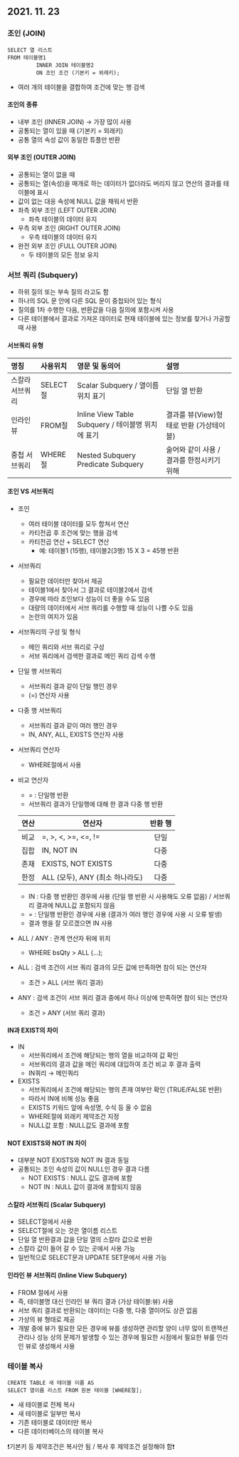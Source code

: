 ## 2021. 11. 23

### 조인 (JOIN)

```mysql
SELECT 열 리스트
FROM 테이블명1
		 INNER JOIN 테이블명2
		 ON 조인 조건 (기본키 = 외래키);
```

- 여러 개의 테이블을 결합하여 조건에 맞는 행 검색

#### 조인의 종류

- 내부 조인 (INNER JOIN)  → 가장 많이 사용
- 공통되는 열이 있을 때  (기본키 = 외래키)
- 공통 열의 속성 값이 동일한 튜플만 반환

#### 외부 조인 (OUTER JOIN)

- 공통되는 열이 없을 때
- 공통되는 열(속성)을 매개로 하는 데이터가 없더라도 버리지 않고 연산의 결과를 테이블에 표시
- 값이 없는 대응 속성에 NULL 값을 채워서 반환
- 좌측 외부 조인 (LEFT OUTER JOIN)
  - 좌측 테이블의 데이터 유지
- 우측 외부 조인 (RIGHT OUTER JOIN)
  - 우측 테이블의 데이터 유지
- 완전 외부 조인 (FULL OUTER JOIN)
  - 두 테이블의 모든 정보 유지



### 서브 쿼리 (Subquery)

- 하위 질의 또는 부속 질의 라고도 함
- 하나의 SQL 문 안에 다른 SQL 문이 중첩되어 있는 형식
- 질의를 1차 수행한 다음, 반환값을 다음 질의에 포함시켜 사용
- 다른 테이블에서 결과로 가져온 데이터로 현재 테이블에 있는 정보를 찾거나 가공할 때 사용



#### 서브쿼리 유형

| 명칭            | 사용위치 | 영문 및 동의어                                    | 설명                                      |
| :-------------- | :------- | :------------------------------------------------ | :---------------------------------------- |
| 스칼라 서브쿼리 | SELECT절 | Scalar Subquery / 열이름 위치 표기                | 단일 열 반환                              |
| 인라인 뷰       | FROM절   | Inline View Table Subquery / 테이블명 위치에 표기 | 결과를 뷰(View)형태로 반환 (가상테이블)   |
| 중첩 서브쿼리   | WHERE절  | Nested Subquery Predicate Subquery                | 술어와 같이 사용 / 결과를 한정시키기 위해 |



#### 조인 VS 서브쿼리

- 조인

  - 여러 테이블 데이터를 모두 합쳐서 연산
  - 카티전곱 후 조건에 맞는 행을 검색
  - 카티전곱 연산 + SELECT 연산
    - 예:  테이블1 (15행), 테이블2(3행) 15 X 3 = 45행 반환

- 서브쿼리

  - 필요한 데이터만 찾아서 제공
  - 테이블1에서 찾아서 그 결과로 테이블2에서 검색
  - 경우에 따라 조인보다 성능이 더 좋을 수도 있음
  - 대량의 데이터에서 서브 쿼리를 수행할 때 성능이 나쁠 수도 있음
  - 논란의 여지가 있음

- 서브쿼리의 구성 및 형식

  - 메인 쿼리와 서브 쿼리로 구성
  - 서브 쿼리에서 검색한 결과로 메인 쿼리 검색 수행

- 단일 행 서브쿼리

  - 서브쿼리 결과 같이 단일 행인 경우
  - (=) 연산자 사용

- 다중 행 서브쿼리

  - 서브쿼리 결과 같이 여러 행인 경우
  - IN, ANY, ALL, EXISTS 연산자 사용

- 서브쿼리 연산자

  - WHERE절에서 사용

- 비교 연산자

  - = : 단일행 반환
  - 서브쿼리 결과가 단일행에 대해 한 결과 다중 행 반환

  | 연산 | 연산자                          | 반환 행 |
  | :--: | ------------------------------- | :-----: |
  | 비교 | =, >, <, >=, <=, !=             |  단일   |
  | 집합 | IN, NOT IN                      |  다중   |
  | 존재 | EXISTS, NOT EXISTS              |  다중   |
  | 한정 | ALL (모두), ANY (최소 하나라도) |  다중   |

  - IN : 다중 행 반환인 경우에 사용 (단일 행 반환 시 사용해도 오류 없음)  / 서브쿼리 결과에 NULL값 포함되지 않음
  - = : 단일행 반환인 경우에 사용 (결과가 여러 행인 경우에 사용 시 오류 발생)
  - 결과 행을 잘 모르겠으면 IN 사용

- ALL / ANY : 관계 연산자 뒤에 위치

  - WHERE bsQty > ALL (...);

- ALL : 검색 조건이 서브 쿼리 결과의 모든 값에 만족하면 참이 되는 연산자

  - 조건 > ALL (서브 쿼리 결과)

- ANY : 검색 조건이 서브 쿼리 결과 중에서 하나 이상에 만족하면 참이 되는 연산자

  - 조건 > ANY (서브 쿼리 결과)



#### IN과 EXIST의 차이

- IN
  - 서브쿼리에서 조건에 해당되는 행의 열을 비교하여 값 확인
  - 서브쿼리의 결과 값을 메인 쿼리에 대입하여 조건 비교 후 결과 출력
  - IN쿼리 → 메인쿼리
- EXISTS
  - 서브쿼리에서 조건에 해당되는 행의 존재 여부만 확인 (TRUE/FALSE 반환)
  - 따라서 IN에 비해 성능 좋음
  - EXISTS 키워드 앞에 속성명, 수식 등 올 수 없음
  - WHERE절에 외래키 제약조건 지정
  - NULL값 포함 : NULL값도 결과에 포함



#### NOT EXISTS와 NOT IN 차이

- 대부분 NOT EXISTS와 NOT IN 결과 동일
- 공통되는 조인 속성의 값이 NULL인 경우 결과 다름
  - NOT EXISTS : NULL 값도 결과에 포함
  - NOT IN : NULL 값이 결과에 포함되지 않음



#### 스칼라 서브쿼리 (Scalar Subquery)

- SELECT절에서 사용
- SELECT절에 오는 것은 열이름 리스트
- 단일 열 반환결과 값을 단일 열의 스칼라 값으로 반환
- 스칼라 값이 들어 갈 수 있는 곳에서 사용 가능
- 일반적으로 SELECT문과 UPDATE SET문에서 사용 가능



#### 인라인 뷰 서브쿼리 (Inline View Subquery)

- FROM 절에서 사용
- 즉, 테이블명 대신 인라인 뷰 쿼리 결과 (가상 테이블:뷰) 사용
- 서브 쿼리 결과로 반환되는 데이터는 다중 행, 다중 열이어도 상관 없음
- 가상의 뷰 형태로 제공
- 개발 중에 뷰가 필요한 모든 경우에 뷰를 생성하면 관리할 양이 너무 많이 트랜잭션 관리나 성능 상의 문제가 발생할 수 있는 경우에 필요한 시점에서 필요한 뷰를 인라인 뷰로 생성해서 사용



### 테이블 복사

```mysql
CREATE TABLE 새 테이블 이름 AS
SELECT 열이름 리스트 FROM 원본 테이블 [WHERE절];
```

- 새 테이블로 전체 복사
- 새 테이블로 일부만 복사
- 기존 테이블로 데이터만 복사
- 다른 데이터베이스의 테이블 복사

❗️기본키 등 제약조건은 복사안 됨 / 복사 후 제약조건 설정해야 함❗️